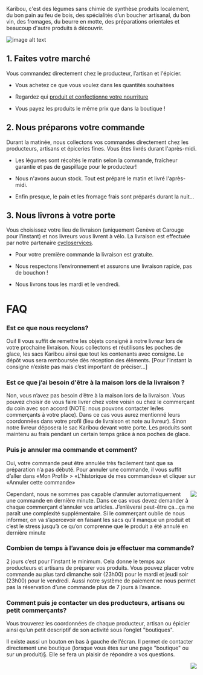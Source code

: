 Karibou, c'est des légumes sans chimie de synthèse produits localement, du bon pain au feu de bois, des spécialités d’un boucher artisanal, du bon vin, des fromages, du beurre en motte, des préparations orientales et beaucoup d'autre produits à découvrir.

![image alt text](https://ucarecdn.com/9b387f19-e03f-470e-ae93-a7c453010268/)

## 1. Faites votre marché

Vous commandez directement chez le producteur, l’artisan et l'épicier.

* Vous achetez ce que vous voulez dans les quantités souhaitées 

* Regardez qui [produit et confectionne votre nourriture](https://karibou.ch/shops) 

* Vous payez les produits le même prix que dans la boutique !

## 2. Nous préparons votre commande

Durant la matinée, nous collectons vos commandes directement chez les producteurs, artisans et épiceries fines. Vous êtes livrés durant l'après-midi.

* Les légumes sont récoltés le matin selon la commande, fraîcheur garantie et pas de gaspillage pour le producteur!

* Nous n'avons aucun stock. Tout est préparé le matin et livré l'après-midi.

* Enfin presque, le pain et les fromage frais sont préparés durant la nuit…

## 3. Nous livrons à votre porte

Vous choisissez votre lieu de livraison (uniquement Genève et Carouge pour l'instant) et nos livreurs vous livrent à vélo. La livraison est effectuée par notre partenaire [cycloservices](http://www.cycloservices.ch/).

* Pour votre première commande la livraison est gratuite.

* Nous respectons l’environnement et assurons une livraison rapide, pas de bouchon !

* Nous livrons tous les  mardi et le vendredi.

# FAQ

### Est ce que nous recyclons?

Oui!  Il vous suffit de remettre les objets consigné à notre livreur lors de votre prochaine livraison. Nous collectons et réutilisons les poches de glace, les sacs Karibou ainsi que tout les contenants avec consigne. Le dépôt vous sera remboursée dès réception des éléments. [Pour l’instant la consigne n’existe pas mais c’est important de préciser...]

### Est ce que j’ai besoin d'être à la maison lors de la livraison ?

Non, vous n’avez pas besoin d’être à la maison lors de la livraison. Vous pouvez choisir de vous faire livrer chez votre voisin ou chez le commerçant du coin avec son accord (NOTE:  nous pouvons contacter le/les commerçants à votre place). Dans ce cas vous aurez mentionné leurs coordonnées dans votre profil (lieu de livraison et note au livreur). Sinon notre livreur déposera le sac Karibou devant votre porte. Les produits sont maintenu au frais pendant un certain temps grâce à nos poches de glace.

### Puis je annuler ma commande et comment?

Oui, votre commande peut être annulée très facilement tant que sa préparation n’a pas débuté. Pour annuler une commande, il vous suffit d’aller dans «Mon Profil» > «L'historique de mes commandes» et cliquer sur «Annuler cette commande»

<img style="float: right" src="https://ucarecdn.com/6f8439eb-ce87-4611-981e-fd1c6d5eba8e/-/resize/x200/"/>

Cependant, nous ne sommes pas capable d’annuler automatiquement une commande en dernière minute. Dans ce cas vous devez demander à chaque commerçant  d’annuler vos articles. J’enlèverai peut-être ça...ça me paraît une complexité supplémentaire. Si le commerçant oublie de nous informer, on va s’apercevoir en faisant les sacs qu’il manque un produit et c’est le stress jusqu’à ce qu’on comprenne que le produit a été annulé en dernière minute

### Combien de temps à l’avance dois je effectuer ma commande?

2 jours c’est pour l’instant le minimum. Cela donne le temps aux producteurs et artisans de préparer vos produits. Vous pouvez placer votre commande au plus tard dimanche soir (23h00) pour le mardi et jeudi soir (23h00) pour le vendredi. Aussi notre système de paiement ne nous permet pas la réservation d’une commande plus de 7 jours à l’avance.

### Comment puis je contacter un des producteurs, artisans ou petit commerçants?

Vous trouverez les coordonnées de chaque producteur, artisan ou épicier ainsi qu’un petit descriptif de son activité sous l’onglet "boutiques".

Il existe aussi un bouton en bas à gauche de l’écran. Il permet de contacter directement une boutique (lorsque vous êtes sur une page "boutique" ou sur un produit)§. Elle se fera un plaisir de répondre a vos questions.

<img style="float: right" src="https://ucarecdn.com/0a4e6346-0c45-4920-9852-673b1c16d346/-/resize/x100/"/>
